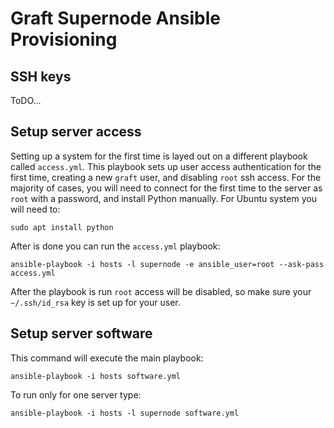 # Graft Supernode Ansible Provisioning

## SSH keys

ToDO...

## Setup server access

Setting up a system for the first time is layed out on a different playbook
called `access.yml`. This playbook sets up user access authentication for the
first time, creating a new `graft` user, and disabling `root` ssh access. For
the majority of cases, you will need to connect for the first time to the server
as `root` with a password, and install Python manually. For Ubuntu system you
will need to:

```
sudo apt install python
```

After is done you can run the `access.yml` playbook:
```
ansible-playbook -i hosts -l supernode -e ansible_user=root --ask-pass access.yml
```

After the playbook is run `root` access will be disabled, so make sure your `~/.ssh/id_rsa` key
is set up for your user.

## Setup server software

This command will execute the main playbook:
```
ansible-playbook -i hosts software.yml
```

To run only for one server type:
```
ansible-playbook -i hosts -l supernode software.yml
```
